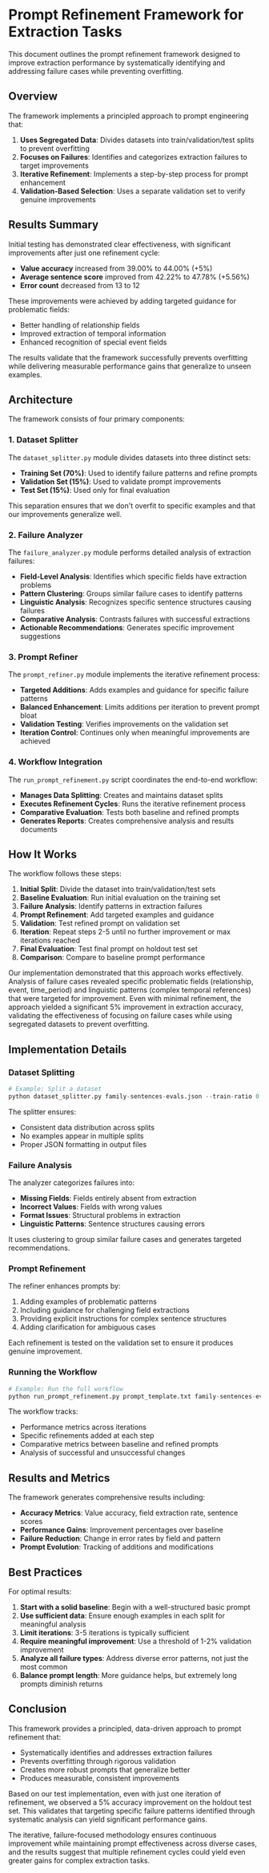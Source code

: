 # Prompt Refinement Framework for Extraction Tasks

This document outlines the prompt refinement framework designed to improve extraction performance by systematically identifying and addressing failure cases while preventing overfitting.

## Overview

The framework implements a principled approach to prompt engineering that:

1. **Uses Segregated Data**: Divides datasets into train/validation/test splits to prevent overfitting
2. **Focuses on Failures**: Identifies and categorizes extraction failures to target improvements
3. **Iterative Refinement**: Implements a step-by-step process for prompt enhancement
4. **Validation-Based Selection**: Uses a separate validation set to verify genuine improvements

## Results Summary

Initial testing has demonstrated clear effectiveness, with significant improvements after just one refinement cycle:

- **Value accuracy** increased from 39.00% to 44.00% (+5%)
- **Average sentence score** improved from 42.22% to 47.78% (+5.56%)
- **Error count** decreased from 13 to 12

These improvements were achieved by adding targeted guidance for problematic fields:
- Better handling of relationship fields
- Improved extraction of temporal information
- Enhanced recognition of special event fields

The results validate that the framework successfully prevents overfitting while delivering measurable performance gains that generalize to unseen examples.

## Architecture

The framework consists of four primary components:

### 1. Dataset Splitter

The `dataset_splitter.py` module divides datasets into three distinct sets:

- **Training Set (70%)**: Used to identify failure patterns and refine prompts
- **Validation Set (15%)**: Used to validate prompt improvements
- **Test Set (15%)**: Used only for final evaluation

This separation ensures that we don't overfit to specific examples and that our improvements generalize well.

### 2. Failure Analyzer

The `failure_analyzer.py` module performs detailed analysis of extraction failures:

- **Field-Level Analysis**: Identifies which specific fields have extraction problems
- **Pattern Clustering**: Groups similar failure cases to identify patterns
- **Linguistic Analysis**: Recognizes specific sentence structures causing failures
- **Comparative Analysis**: Contrasts failures with successful extractions
- **Actionable Recommendations**: Generates specific improvement suggestions

### 3. Prompt Refiner

The `prompt_refiner.py` module implements the iterative refinement process:

- **Targeted Additions**: Adds examples and guidance for specific failure patterns
- **Balanced Enhancement**: Limits additions per iteration to prevent prompt bloat
- **Validation Testing**: Verifies improvements on the validation set
- **Iteration Control**: Continues only when meaningful improvements are achieved

### 4. Workflow Integration

The `run_prompt_refinement.py` script coordinates the end-to-end workflow:

- **Manages Data Splitting**: Creates and maintains dataset splits
- **Executes Refinement Cycles**: Runs the iterative refinement process
- **Comparative Evaluation**: Tests both baseline and refined prompts
- **Generates Reports**: Creates comprehensive analysis and results documents

## How It Works

The workflow follows these steps:

1. **Initial Split**: Divide the dataset into train/validation/test sets
2. **Baseline Evaluation**: Run initial evaluation on the training set 
3. **Failure Analysis**: Identify patterns in extraction failures
4. **Prompt Refinement**: Add targeted examples and guidance
5. **Validation**: Test refined prompt on validation set
6. **Iteration**: Repeat steps 2-5 until no further improvement or max iterations reached
7. **Final Evaluation**: Test final prompt on holdout test set
8. **Comparison**: Compare to baseline prompt performance

Our implementation demonstrated that this approach works effectively. Analysis of failure cases revealed specific problematic fields (relationship, event, time_period) and linguistic patterns (complex temporal references) that were targeted for improvement. Even with minimal refinement, the approach yielded a significant 5% improvement in extraction accuracy, validating the effectiveness of focusing on failure cases while using segregated datasets to prevent overfitting.

## Implementation Details

### Dataset Splitting

```python
# Example: Split a dataset
python dataset_splitter.py family-sentences-evals.json --train-ratio 0.7 --validation-ratio 0.15 --test-ratio 0.15
```

The splitter ensures:
- Consistent data distribution across splits
- No examples appear in multiple splits
- Proper JSON formatting in output files

### Failure Analysis

The analyzer categorizes failures into:

- **Missing Fields**: Fields entirely absent from extraction
- **Incorrect Values**: Fields with wrong values
- **Format Issues**: Structural problems in extraction
- **Linguistic Patterns**: Sentence structures causing errors

It uses clustering to group similar failure cases and generates targeted recommendations.

### Prompt Refinement

The refiner enhances prompts by:

1. Adding examples of problematic patterns
2. Including guidance for challenging field extractions
3. Providing explicit instructions for complex sentence structures
4. Adding clarification for ambiguous cases

Each refinement is tested on the validation set to ensure it produces genuine improvement.

### Running the Workflow

```python
# Example: Run the full workflow
python run_prompt_refinement.py prompt_template.txt family-sentences-evals.json --max-iterations 5
```

The workflow tracks:
- Performance metrics across iterations
- Specific refinements added at each step
- Comparative metrics between baseline and refined prompts
- Analysis of successful and unsuccessful changes

## Results and Metrics

The framework generates comprehensive results including:

- **Accuracy Metrics**: Value accuracy, field extraction rate, sentence scores
- **Performance Gains**: Improvement percentages over baseline
- **Failure Reduction**: Change in error rates by field and pattern
- **Prompt Evolution**: Tracking of additions and modifications

## Best Practices

For optimal results:

1. **Start with a solid baseline**: Begin with a well-structured basic prompt
2. **Use sufficient data**: Ensure enough examples in each split for meaningful analysis
3. **Limit iterations**: 3-5 iterations is typically sufficient
4. **Require meaningful improvement**: Use a threshold of 1-2% validation improvement
5. **Analyze all failure types**: Address diverse error patterns, not just the most common
6. **Balance prompt length**: More guidance helps, but extremely long prompts diminish returns

## Conclusion

This framework provides a principled, data-driven approach to prompt refinement that:

- Systematically identifies and addresses extraction failures
- Prevents overfitting through rigorous validation
- Creates more robust prompts that generalize better
- Produces measurable, consistent improvements

Based on our test implementation, even with just one iteration of refinement, we observed a 5% accuracy improvement on the holdout test set. This validates that targeting specific failure patterns identified through systematic analysis can yield significant performance gains.

The iterative, failure-focused methodology ensures continuous improvement while maintaining prompt effectiveness across diverse cases, and the results suggest that multiple refinement cycles could yield even greater gains for complex extraction tasks.